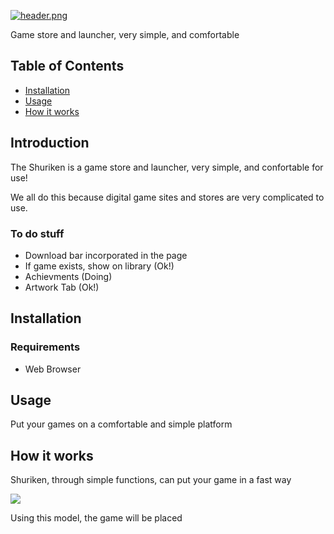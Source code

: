 [![header.png](https://i.postimg.cc/sXmTDD6S/header.png)](https://postimg.cc/7GC3KDyY)

Game store and launcher, very simple, and comfortable

## Table of Contents

  - [Installation](#installation)
  - [Usage](#usage)
  - [How it works](#how-it-works)

## Introduction

The Shuriken is a game store and launcher, very simple, and confortable for use!

We all do this because digital game sites and stores are very complicated to use.

### To do stuff

- Download bar incorporated in the page
- If game exists, show on library (Ok!)
- Achievments (Doing)
- Artwork Tab (Ok!)

## Installation

### Requirements

- Web Browser

## Usage

Put your games on a comfortable and simple platform

## How it works

Shuriken, through simple functions, can put your game in a fast way

> 
<!-- Game Name -->
<a href="game download" class="item">
<img src="game thumb"/>
</a>

Using this model, the game will be placed
